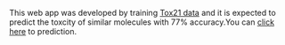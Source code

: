 This web app was developed by training [Tox21 data](http://bioinf.jku.at/research/DeepTox/tox21.html) and it is expected to predict the toxcity of similar molecules with 77% accuracy.You can [click here](https://share.streamlit.io/gashawmg/tox21-web-app/main/Tox21.py) to prediction.
